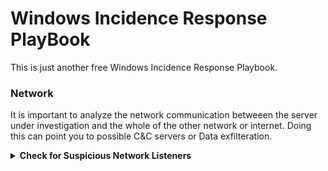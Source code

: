 # Windows Incidence Response PlayBook

This is just another free Windows Incidence Response Playbook.

### Network
It is important to analyze the network communication betweeen the server under investigation and the whole of the other network or internet. Doing this can point you to possible C&C servers or Data exfilteration.
<details><summary><b>Check for Suspicious Network Listeners</b></summary>
  
  ```sh
  netstat -naob | more
  ```
   Autorefresh every 5 secs
  ```sh
   netstat -naob 5
  ```
